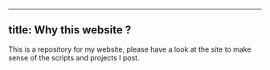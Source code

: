 -------------------------------
title: Why this website ?
-------------------------------
This is a repository for my website, please have a look at the site to make sense of the scripts and projects I post.
